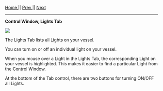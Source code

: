 [Home ](https://github.com/PapaJoesSoup/ShipManifest/wiki)|| [Prev ](https://github.com/PapaJoesSoup/ShipManifest/wiki/1.6.3-Antennas-Tab)|| [Next](https://github.com/PapaJoesSoup/ShipManifest/wiki/1.7-Debug-Window)
***
**Control Window, Lights Tab**

![](http://i.imgur.com/8MUfV1V.png)

The Lights Tab lists all Lights on your vessel.

You can turn on or off an individual light on your vessel.

When you mouse over a Light in the Lights Tab, the corresponding Light on your vessel is highlighted.  This makes it easier to find a particular Light from the Control Window.

At the bottom of the Tab control, there are two buttons for turning ON/OFF all Lights.